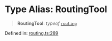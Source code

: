 # Type Alias: RoutingTool

> **RoutingTool**: *typeof* [`routing`](../variables/routing.md)

Defined in: [routing.ts:289](https://github.com/GeoDaCenter/openassistant/blob/2cb8f20a901f3385efeb40778248119c5e49db78/packages/osm/src/routing.ts#L289)
